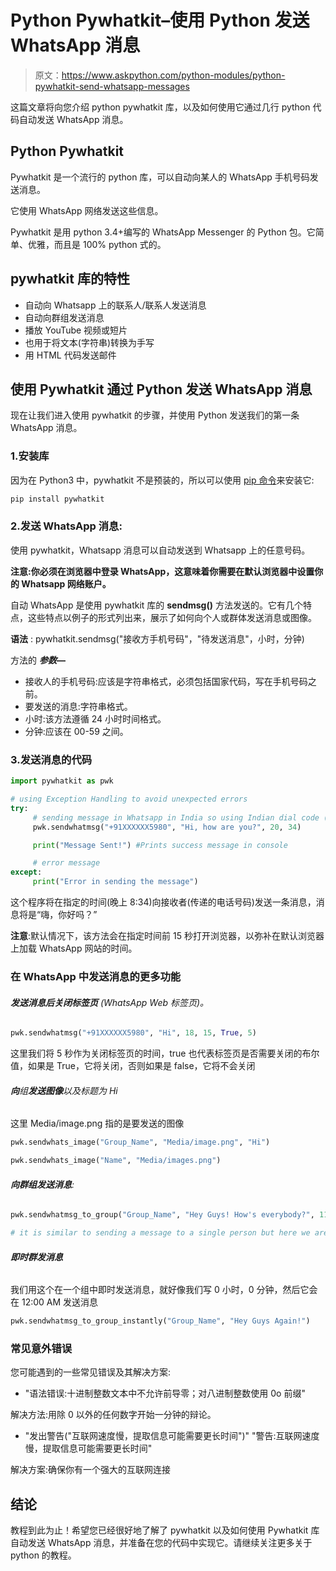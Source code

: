 # Python Pywhatkit–使用 Python 发送 WhatsApp 消息

> 原文：<https://www.askpython.com/python-modules/python-pywhatkit-send-whatsapp-messages>

这篇文章将向您介绍 python pywhatkit 库，以及如何使用它通过几行 python 代码自动发送 WhatsApp 消息。

## Python Pywhatkit

Pywhatkit 是一个流行的 python 库，可以自动向某人的 WhatsApp 手机号码发送消息。

它使用 WhatsApp 网络发送这些信息。

Pywhatkit 是用 python 3.4+编写的 WhatsApp Messenger 的 Python 包。它简单、优雅，而且是 100% python 式的。

## pywhatkit 库的特性

*   自动向 Whatsapp 上的联系人/联系人发送消息
*   自动向群组发送消息
*   播放 YouTube 视频或短片
*   也用于将文本(字符串)转换为手写
*   用 HTML 代码发送邮件

## 使用 Pywhatkit 通过 Python 发送 WhatsApp 消息

现在让我们进入使用 pywhatkit 的步骤，并使用 Python 发送我们的第一条 WhatsApp 消息。

### 1.安装库

因为在 Python3 中，pywhatkit 不是预装的，所以可以使用 [pip 命令](https://www.askpython.com/python-modules/python-pip)来安装它:

```py
pip install pywhatkit

```

### 2.发送 WhatsApp 消息:

使用 pywhatkit，Whatsapp 消息可以自动发送到 Whatsapp 上的任意号码。

**注意:你必须在浏览器中登录 WhatsApp，这意味着你需要在默认浏览器中设置你的 Whatsapp 网络账户。**

自动 WhatsApp 是使用 pywhatkit 库的 **sendmsg()** 方法发送的。它有几个特点，这些特点以例子的形式列出来，展示了如何向个人或群体发送消息或图像。

**语法** : pywhatkit.sendmsg("接收方手机号码"，"待发送消息"，小时，分钟)

方法的 ***参数*—**

*   接收人的手机号码:应该是字符串格式，必须包括国家代码，写在手机号码之前。
*   要发送的消息:字符串格式。
*   小时:该方法遵循 24 小时时间格式。
*   分钟:应该在 00-59 之间。

### 3.发送消息的代码

```py
import pywhatkit as pwk

# using Exception Handling to avoid unexpected errors
try:
     # sending message in Whatsapp in India so using Indian dial code (+91)
     pwk.sendwhatmsg("+91XXXXXX5980", "Hi, how are you?", 20, 34)

     print("Message Sent!") #Prints success message in console

     # error message
except: 
     print("Error in sending the message")

```

这个程序将在指定的时间(晚上 8:34)向接收者(传递的电话号码)发送一条消息，消息将是“嗨，你好吗？”

**注意**:默认情况下，该方法会在指定时间前 15 秒打开浏览器，以弥补在默认浏览器上加载 WhatsApp 网站的时间。

### 在 WhatsApp 中发送消息的更多功能

###### **发送消息后关闭标签页** (WhatsApp Web 标签页)。

```py
pwk.sendwhatmsg("+91XXXXXX5980", "Hi", 18, 15, True, 5)

```

这里我们将 5 秒作为关闭标签页的时间，true 也代表标签页是否需要关闭的布尔值，如果是 True，它将关闭，否则如果是 false，它将不会关闭

###### **向**组**发送图像**以及标题为 Hi

这里 Media/image.png 指的是要发送的图像

```py
pwk.sendwhats_image("Group_Name", "Media/image.png", "Hi")

pwk.sendwhats_image("Name", "Media/images.png")

```

###### **向群组发送消息**:

```py
pwk.sendwhatmsg_to_group("Group_Name", "Hey Guys! How's everybody?", 11, 0)

# it is similar to sending a message to a single person but here we are sending the message in a group

```

###### **即时群发消息**

我们用这个在一个组中即时发送消息，就好像我们写 0 小时，0 分钟，然后它会在 12:00 AM 发送消息

```py
pwk.sendwhatmsg_to_group_instantly("Group_Name", "Hey Guys Again!")

```

### 常见意外错误

您可能遇到的一些常见错误及其解决方案:

*   "语法错误:十进制整数文本中不允许前导零；对八进制整数使用 0o 前缀"

解决方法:用除 0 以外的任何数字开始一分钟的辩论。

*   "发出警告("互联网速度慢，提取信息可能需要更长时间")"
    "警告:互联网速度慢，提取信息可能需要更长时间"

解决方案:确保你有一个强大的互联网连接

## 结论

教程到此为止！希望您已经很好地了解了 pywhatkit 以及如何使用 Pywhatkit 库自动发送 WhatsApp 消息，并准备在您的代码中实现它。请继续关注更多关于 python 的教程。